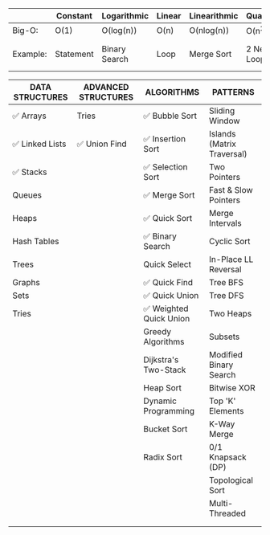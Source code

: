 |          | Constant  | Logarithmic   | Linear | Linearithmic | Quadratic        | Cubic            | Exponential       |
|----------|-----------|---------------|--------|--------------|------------------|------------------|-------------------|
| Big-O:   | O(1)      | O(log(n))     | O(n)   | O(nlog(n))   | O(n<sup>2</sup>) | O(n<sup>3</sup>) | O(2<sup>n</sup>)  |
| Example: | Statement | Binary Search | Loop   | Merge Sort   | 2 Nested Loop    | 3 Nested Loops   | Exhaustive Search |

| DATA STRUCTURES                 | ADVANCED STRUCTURES            | ALGORITHMS                              | PATTERNS                   |
|---------------------------------|--------------------------------|-----------------------------------------|----------------------------|
| :white_check_mark: Arrays       | Tries                          | :white_check_mark: Bubble Sort          | Sliding Window             |
| :white_check_mark: Linked Lists | :white_check_mark:  Union Find | :white_check_mark: Insertion Sort       | Islands (Matrix Traversal) |
| :white_check_mark: Stacks       |                                | :white_check_mark: Selection Sort       | Two Pointers               |
| Queues                          |                                | :white_check_mark: Merge Sort           | Fast & Slow Pointers       |
| Heaps                           |                                | :white_check_mark: Quick Sort           | Merge Intervals            |
| Hash Tables                     |                                | :white_check_mark: Binary Search        | Cyclic Sort                |
| Trees                           |                                | Quick Select                            | In-Place LL Reversal       |
| Graphs                          |                                | :white_check_mark: Quick Find           | Tree BFS                   |
| Sets                            |                                | :white_check_mark: Quick Union          | Tree DFS                   |
| Tries                           |                                | :white_check_mark: Weighted Quick Union | Two Heaps                  |
|                                 |                                | Greedy Algorithms                       | Subsets                    |
|                                 |                                | Dijkstra's Two-Stack                    | Modified Binary Search     |
|                                 |                                | Heap Sort                               | Bitwise XOR                |      
|                                 |                                | Dynamic Programming                     | Top 'K' Elements           |      
|                                 |                                | Bucket Sort                             | K-Way Merge                |      
|                                 |                                | Radix Sort                              | 0/1 Knapsack (DP)          |      
|                                 |                                |                                         | Topological Sort           |      
|                                 |                                |                                         | Multi-Threaded             |
|                                 |                                |                                         |                            |
|                                 |                                |                                         |                            |